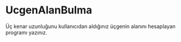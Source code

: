 # UcgenAlanBulma

Üç kenar uzunluğunu kullanıcıdan aldığınız üçgenin alanını hesaplayan programı yazınız.
